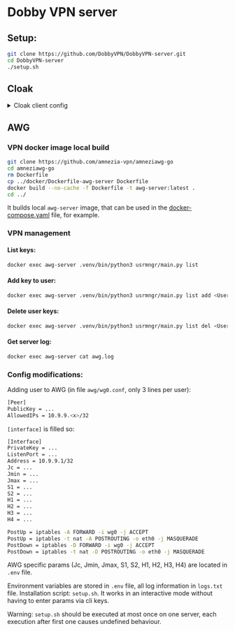 # Dobby VPN server

## Setup:

```bash
git clone https://github.com/DobbyVPN/DobbyVPN-server.git
cd DobbyVPN-server
./setup.sh
```

## Cloak

<details>
<summary>Cloak client config</summary>

  ```json
  {
    "Transport": "CDN",
    "ProxyMethod": "shadowsocks",
    "EncryptionMethod": "plain",
    "UID": "<your-UID-here>",
    "PublicKey": "<your-public-key-here>",
    "ServerName": "<your-server-name-here>",
    "NumConn": 8,
    "BrowserSig": "chrome",
    "StreamTimeout": 300,
    "RemoteHost": "<your-remote-host-here>",
    "RemotePort": "<your-remote-port-here>",
    "CDNWsUrlPath": "<your-cdn-ws-url-path-here>",
    "CDNOriginHost": "<your-cdn-origin-host-here>"
  }
  ```
  
  **ServerName** and **CDNWsUrlPath** have the same value, in particular, the domain name.

</details>

## AWG

### VPN docker image local build

```bash
git clone https://github.com/amnezia-vpn/amneziawg-go
cd amneziawg-go
rm Dockerfile
cp ../docker/Dockerfile-awg-server Dockerfile
docker build --no-cache -f Dockerfile -t awg-server:latest .
cd ../
```

It builds local `awg-server` image, that can be used in the [docker-compose.yaml](./docker-compose.yaml) file, for example.

### VPN management

#### List keys:

```bash
docker exec awg-server .venv/bin/python3 usrmngr/main.py list
```

#### Add key to user:

```bash
docker exec awg-server .venv/bin/python3 usrmngr/main.py list add <User>
```

#### Delete user keys:

```bash
docker exec awg-server .venv/bin/python3 usrmngr/main.py list del <User>
```

#### Get server log:

```bash
docker exec awg-server cat awg.log
```

### Config modifications:

Adding user to AWG (in file `awg/wg0.conf`, only 3 lines per user):

```bash
[Peer]
PublicKey = ...
AllowedIPs = 10.9.9.<x>/32
```

`[interface]` is filled so:

```bash
[Interface]
PrivateKey = ...
ListenPort = ...
Address = 10.9.9.1/32
Jc = ...
Jmin = ...
Jmax = ...
S1 = ...
S2 = ...
H1 = ...
H2 = ...
H3 = ...
H4 = ...

PostUp = iptables -A FORWARD -i wg0 -j ACCEPT
PostUp = iptables -t nat -A POSTROUTING -o eth0 -j MASQUERADE
PostDown = iptables -D FORWARD -i wg0 -j ACCEPT
PostDown = iptables -t nat -D POSTROUTING -o eth0 -j MASQUERADE
```
AWG specific params (Jc, Jmin, Jmax, S1, S2, H1, H2, H3, H4) are located in `.env` file.

Environment variables are stored in `.env` file, all log information in `logs.txt` file.
Installation script: `setup.sh`. It works in an interactive mode without having to enter params via cli keys.

Warning: `setup.sh` should be executed at most once on one server, each execution after first one causes undefined behaviour.

